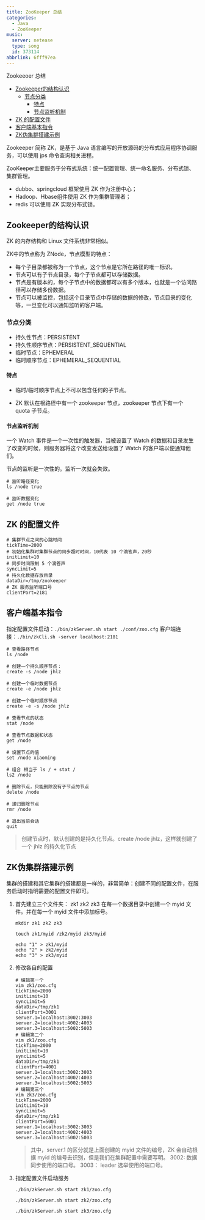 ```yaml
---
title: ZooKeeper 总结
categories:
  - Java
  - ZooKeeper
music:
  server: netease
  type: song
  id: 373114
abbrlink: 6fff97ea
---
```

Zookeeoer 总结

<!-- more -->

<!-- @import "[TOC]" {cmd="toc" depthFrom=2 depthTo=4 orderedList=false} -->

<!-- code_chunk_output -->

- [Zookeeper的结构认识](#zookeeper的结构认识)
  - [节点分类](#节点分类)
    - [特点](#特点)
    - [节点监听机制](#节点监听机制)
- [ZK 的配置文件](#zk-的配置文件)
- [客户端基本指令](#客户端基本指令)
- [ZK伪集群搭建示例](#zk伪集群搭建示例)

<!-- /code_chunk_output -->

Zookeeper 简称 ZK，是基于 Java 语言编写的开放源码的分布式应用程序协调服务，可以使用 jps 命令查询相关进程。

ZooKeeper主要服务于分布式系统：统一配置管理、统一命名服务、分布式锁、集群管理。

- dubbo、springcloud 框架使用 ZK 作为注册中心；
- Hadoop、Hbase组件使用 ZK 作为集群管理者；
- redis 可以使用 ZK 实现分布式锁。

## Zookeeper的结构认识

ZK 的内存结构和 Linux 文件系统非常相似。

ZK中的节点称为 ZNode，节点模型的特点：

- 每个子目录都被称为一个节点，这个节点是它所在路径的唯一标识。
- 节点可以有子节点目录，每个子节点都可以存储数据。
- 节点是有版本的，每个子节点中的数据都可以有多个版本，也就是一个访问路径可以存储多份数据。
- 节点可以被监控，包括这个目录节点中存储的数据的修改，节点目录的变化等，一旦变化可以通知监听的客户端。

### 节点分类

- 持久性节点：PERSISTENT
- 持久性顺序节点：PERSISTENT_SEQUENTIAL
- 临时节点：EPHEMERAL
- 临时顺序节点：EPHEMERAL_SEQUENTIAL

#### 特点

- 临时/临时顺序节点上不可以包含任何的子节点。

- ZK 默认在根路径中有一个 zookeeper 节点，zookeeper 节点下有一个 quota 子节点。

#### 节点监听机制

一个 Watch 事件是一个一次性的触发器，当被设置了 Watch 的数据和目录发生了改变的时候，则服务器将这个改变发送给设置了 Watch 的客户端以便通知他们。

节点的监听是一次性的。监听一次就会失效。

```bash{.line-numbers}
# 监听路径变化
ls /node true

# 监听数据变化
get /node true
```

## ZK 的配置文件

```bash{.line-numbers}
# 集群节点之间的心跳时间
tickTime=2000
# 初始化集群时集群节点的同步超时时间，10代表 10 个滴答声，20秒
initLimit=10
# 同步时间限制 5 个滴答声
syncLimit=5
# 持久化数据存放目录
dataDir=/tmp/zookeeper
# ZK 服务监听端口号
clientPort=2181
```

## 客户端基本指令

指定配置文件启动：`./bin/zkServer.sh start ./conf/zoo.cfg`
客户端连接：`./bin/zkCli.sh -server localhost:2181`

```bash{.line-numbers}
# 查看路径节点
ls /node

# 创建一个持久顺序节点：
create -s /node jhlz

# 创建一个临时数据节点
create -e /node jhlz

# 创建一个临时顺序节点
create -e -s /node jhlz

# 查看节点的状态
stat /node

# 查看节点数据和状态
get /node

# 设置节点的值
set /node xiaoming

# 组合 相当于 ls / + stat /
ls2 /node

# 删除节点，只能删除没有子节点的节点
delete /node

# 递归删除节点
rmr /node

# 退出当前会话
quit
```

> 创建节点时，默认创建的是持久化节点。create /node jhlz，这样就创建了一个 jhlz 的持久化节点

## ZK伪集群搭建示例

集群的搭建和其它集群的搭建都是一样的，非常简单：创建不同的配置文件，在服务启动时指明需要的配置文件即可。

1. 首先建立三个文件夹： zk1 zk2 zk3
在每一个数据目录中创建一个 myid 文件。并在每一个 myid 文件中添加标号。

    ```bash{.line-numbers}
    mkdir zk1 zk2 zk3

    touch zk1/myid /zk2/myid zk3/myid

    echo "1" > zk1/myid
    echo "2" > zk2/myid
    echo "3" > zk3/myid
    ```

2. 修改各自的配置

    ```bash{.line-numbers}
    # 编辑第一个
    vim zk1/zoo.cfg
    tickTime=2000
    initLimit=10
    syncLimit=5
    dataDir=/tmp/zk1
    clientPort=3001
    server.1=localhost:3002:3003
    server.2=localhost:4002:4003
    server.3=localhost:5002:5003
    # 编辑第二个
    vim zk1/zoo.cfg
    tickTime=2000
    initLimit=10
    syncLimit=5
    dataDir=/tmp/zk1
    clientPort=4001
    server.1=localhost:3002:3003
    server.2=localhost:4002:4003
    server.3=localhost:5002:5003
    # 编辑第三个
    vim zk3/zoo.cfg
    tickTime=2000
    initLimit=10
    syncLimit=5
    dataDir=/tmp/zk1
    clientPort=5001
    server.1=localhost:3002:3003
    server.2=localhost:4002:4003
    server.3=localhost:5002:5003
    ```

    > 其中，server.1 的区分就是上面创建的 myid 文件的编号，ZK 会自动根据 myid 的编号去识别，但是我们在集群配置中需要写明。
    > 3002: 数据同步使用的端口号。
    > 3003： leader 选举使用的端口号。

3. 指定配置文件启动服务

    ```bash{.line-numbers}
    ./bin/zkServer.sh start zk1/zoo.cfg

    ./bin/zkServer.sh start zk2/zoo.cfg

    ./bin/zkServer.sh start zk3/zoo.cfg
    ```
